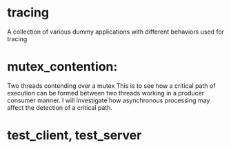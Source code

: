 # tracing
A collection of various dummy applications with different behaviors used for tracing

# mutex_contention:
Two threads contending over a mutex
This is to see how a critical path of execution can be formed between two threads
working in a producer consumer manner.
I will investigate how asynchronous processing may affect the detection of a critical path.

# test_client, test_server
